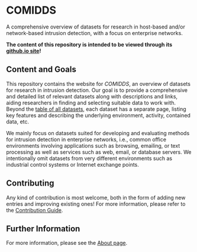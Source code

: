 # COMIDDS

A comprehensive overview of datasets for research in host-based and/or network-based intrusion detection, with a focus on enterprise networks.

**The content  of this repository is intended to be viewed through its [github.io site](https://fkie-cad.github.io/COMIDDS/)!**

## Content and Goals

This repository contains the website for *COMIDDS*, an overview of datasets for research in intrusion detection.
Our goal is to provide a comprehensive and detailed list of relevant datasets along with descriptions and links, aiding researchers in finding and selecting suitable data to work with.
Beyond the [table of all datasets](https://fkie-cad.github.io/COMIDDS/content/all_datasets/), each dataset has a separate page, listing key features and describing the underlying environment, activity, contained data, etc.

We mainly focus on datasets suited for developing and evaluating methods for intrusion detection in enterprise networks, i.e., common office environments involving applications such as browsing, emailing, or text processing as well as services such as web, email, or database servers.
We intentionally omit datasets from very different environments such as industrial control systems or Internet exchange points.

## Contributing

Any kind of contribution is most welcome, both in the form of adding new entries and improving existing ones!
For more information, please refer to the [Contribution Guide](https://fkie-cad.github.io/COMIDDS/content/contributing/).

## Further Information

For more information, please see the [About page](https://fkie-cad.github.io/COMIDDS/content/about/).
